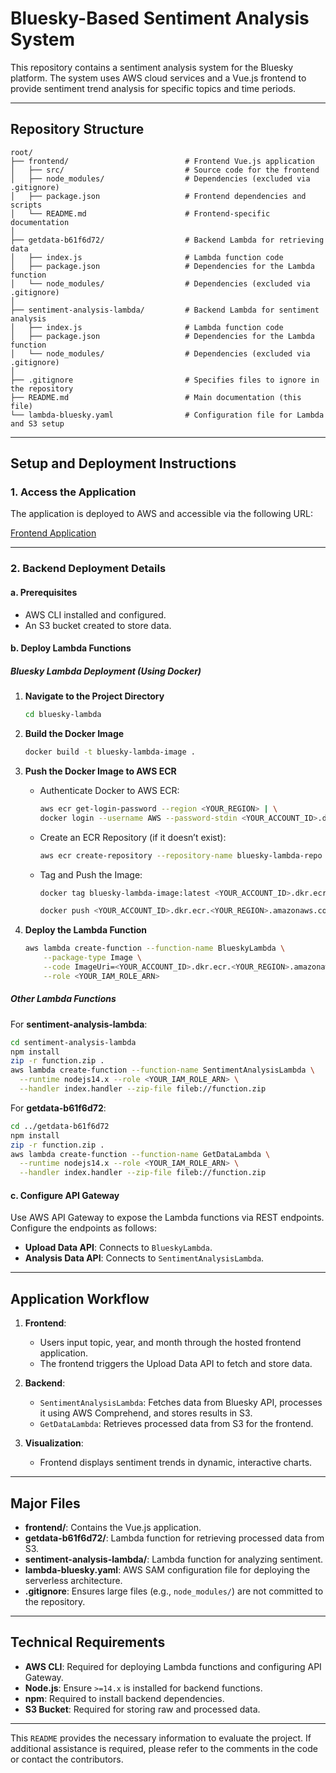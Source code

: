 
# Bluesky-Based Sentiment Analysis System

This repository contains a sentiment analysis system for the Bluesky platform. The system uses AWS cloud services and a Vue.js frontend to provide sentiment trend analysis for specific topics and time periods.

---

## **Repository Structure**

```plaintext
root/
├── frontend/                          # Frontend Vue.js application
│   ├── src/                           # Source code for the frontend
│   ├── node_modules/                  # Dependencies (excluded via .gitignore)
│   ├── package.json                   # Frontend dependencies and scripts
│   └── README.md                      # Frontend-specific documentation
│
├── getdata-b61f6d72/                  # Backend Lambda for retrieving data
│   ├── index.js                       # Lambda function code
│   ├── package.json                   # Dependencies for the Lambda function
│   └── node_modules/                  # Dependencies (excluded via .gitignore)
│
├── sentiment-analysis-lambda/         # Backend Lambda for sentiment analysis
│   ├── index.js                       # Lambda function code
│   ├── package.json                   # Dependencies for the Lambda function
│   └── node_modules/                  # Dependencies (excluded via .gitignore)
│
├── .gitignore                         # Specifies files to ignore in the repository
├── README.md                          # Main documentation (this file)
└── lambda-bluesky.yaml                # Configuration file for Lambda and S3 setup
```

---

## **Setup and Deployment Instructions**

### **1. Access the Application**
The application is deployed to AWS and accessible via the following URL:

[Frontend Application](http://frontend-group6.s3-website.us-east-2.amazonaws.com/)

---

### **2. Backend Deployment Details**

#### **a. Prerequisites**
- AWS CLI installed and configured.
- An S3 bucket created to store data.

#### **b. Deploy Lambda Functions**

##### **Bluesky Lambda Deployment (Using Docker)**

1. **Navigate to the Project Directory**  
   ```bash
   cd bluesky-lambda
   ```

2. **Build the Docker Image**  
   ```bash
   docker build -t bluesky-lambda-image .
   ```

3. **Push the Docker Image to AWS ECR**
   - Authenticate Docker to AWS ECR:
     ```bash
     aws ecr get-login-password --region <YOUR_REGION> | \
     docker login --username AWS --password-stdin <YOUR_ACCOUNT_ID>.dkr.ecr.<YOUR_REGION>.amazonaws.com
     ```

   - Create an ECR Repository (if it doesn’t exist):
     ```bash
     aws ecr create-repository --repository-name bluesky-lambda-repo
     ```

   - Tag and Push the Image:
     ```bash
     docker tag bluesky-lambda-image:latest <YOUR_ACCOUNT_ID>.dkr.ecr.<YOUR_REGION>.amazonaws.com/bluesky-lambda-repo:latest

     docker push <YOUR_ACCOUNT_ID>.dkr.ecr.<YOUR_REGION>.amazonaws.com/bluesky-lambda-repo:latest
     ```

4. **Deploy the Lambda Function**
   ```bash
   aws lambda create-function --function-name BlueskyLambda \
       --package-type Image \
       --code ImageUri=<YOUR_ACCOUNT_ID>.dkr.ecr.<YOUR_REGION>.amazonaws.com/bluesky-lambda-repo:latest \
       --role <YOUR_IAM_ROLE_ARN>
   ```

##### **Other Lambda Functions**

For **sentiment-analysis-lambda**:
```bash
cd sentiment-analysis-lambda
npm install
zip -r function.zip .
aws lambda create-function --function-name SentimentAnalysisLambda \
  --runtime nodejs14.x --role <YOUR_IAM_ROLE_ARN> \
  --handler index.handler --zip-file fileb://function.zip
```

For **getdata-b61f6d72**:
```bash
cd ../getdata-b61f6d72
npm install
zip -r function.zip .
aws lambda create-function --function-name GetDataLambda \
  --runtime nodejs14.x --role <YOUR_IAM_ROLE_ARN> \
  --handler index.handler --zip-file fileb://function.zip
```

#### **c. Configure API Gateway**
Use AWS API Gateway to expose the Lambda functions via REST endpoints. Configure the endpoints as follows:
- **Upload Data API**: Connects to `BlueskyLambda`.
- **Analysis Data API**: Connects to `SentimentAnalysisLambda`.

---

## **Application Workflow**

1. **Frontend**: 
   - Users input topic, year, and month through the hosted frontend application.
   - The frontend triggers the Upload Data API to fetch and store data.

2. **Backend**:
   - `SentimentAnalysisLambda`: Fetches data from Bluesky API, processes it using AWS Comprehend, and stores results in S3.
   - `GetDataLambda`: Retrieves processed data from S3 for the frontend.

3. **Visualization**:
   - Frontend displays sentiment trends in dynamic, interactive charts.

---

## **Major Files**

- **frontend/**: Contains the Vue.js application.
- **getdata-b61f6d72/**: Lambda function for retrieving processed data from S3.
- **sentiment-analysis-lambda/**: Lambda function for analyzing sentiment.
- **lambda-bluesky.yaml**: AWS SAM configuration file for deploying the serverless architecture.
- **.gitignore**: Ensures large files (e.g., `node_modules/`) are not committed to the repository.

---

## **Technical Requirements**

- **AWS CLI**: Required for deploying Lambda functions and configuring API Gateway.
- **Node.js**: Ensure `>=14.x` is installed for backend functions.
- **npm**: Required to install backend dependencies.
- **S3 Bucket**: Required for storing raw and processed data.

---

This `README` provides the necessary information to evaluate the project. If additional assistance is required, please refer to the comments in the code or contact the contributors.
